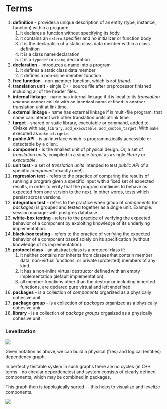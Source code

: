 [//]: # (
Copyright Quadrivium LLC
All Rights Reserved
SPDX-License-Identifier: Apache-2.0
)

# Terms

1. **definition** - provides a unique description of an entity (type, instance, function) within a program:
   1. it declares a function without specifying its body
   2. it contains an `extern` specifier and no initializer or function body
   3. it is the declaration of a static class data member within a class definition
   4. it is a class name declaration
   5. it is a `typedef` or `using` declaration
2. **declaration** - introduces a name into a program:
   1. it defines a static class data member
   2. it defines a non-inline member function
3. **free function** - non-member function, which is not *friend*.
4. **translation unit** - single C++ source file after preprocessor finished including all of the header files.
5. **internal linkage** - name has internal linkage if it is local to its *translation unit* and cannot collide with an identical name defined in another translation unit at link time.
6. **external linkage** - name has external linkage if in multi-file program, that name can interact with other translation units at link time.
7. **target** - shared or static library, executable or command, added to CMake with `add_library`, `add_executable`, `add_custom_target`. With `make` executed as `make <target>`.
8. **public API** - is an interface which is programmatically accessible or detectable by a client.
9. **component** - is the smallest unit of physical design. Or, a set of *translation units*, compiled in a single *target* as a single *library* or *executable*.
10. **unit test** - a set of *translation units* intended to test *public API* of a specific *component* (exactly one!).
11. **regression test** - refers to the practice of comparing the results of running a program given a specific input with a fixed set of expected results, in order to verify that the program continues to behave as expected from one version to the next. In other words, tests which persist across versions.
12. **integration test** - refers to the practice when group of *components* (or *packages*) is grouped and tested together as a single unit. Example: session manager with postgres database.
13. **white-box testing** - refers to the practice of verifying the expected behavior of a component by exploiting knowledge of its underlying implementation.
14. **black-box testing** - refers to the practice of verifying the expected behavior of a component based solely on its specification (without knowledge of its implementation).
15. **protocol class** - an abstract class is a protocol class if:
    1. it neither contains nor inherits from classes that contain member data, non-virtual functions, or private (protected) members of any kind.
    2. it has a non-inline virtual destructor defined with an empty implementation (default implementation).
    3. all member functions other than the destructor including inherited functions, are declared pure virtual and left undefined.
16. **packages** - is a collection of *components* organized as a physically cohesive unit.
17. **package group** - is a collection of *packages* organized as a physically cohesive unit.
18. **library** - is a collection of *package groups* organized as a physically cohesive unit.

### Levelization

![](https://user-images.githubusercontent.com/1867551/34187766-5dec01f6-e576-11e7-8c85-1016a917d99a.png)

Given notation as above, we can build a physical (files) and logical (entities) dependency graph.

In perfectly testable system in such graphs there are no cycles (in C++ terms - no circular dependencies) and system consists of clearly defined components, which may be combined in packages.

This graph then is topologically sorted -- this helps to visualize and levelize components.

![](https://user-images.githubusercontent.com/1867551/34187756-5178b00e-e576-11e7-8b71-18946b48cd7a.png)
